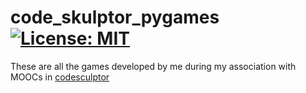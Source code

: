 # code_skulptor_pygames [![License: MIT](https://img.shields.io/badge/License-MIT-yellow.svg)](https://opensource.org/licenses/MIT)

These are all the games developed by me during my association with MOOCs in [codesculptor](http://www.codeskulptor.org/)
